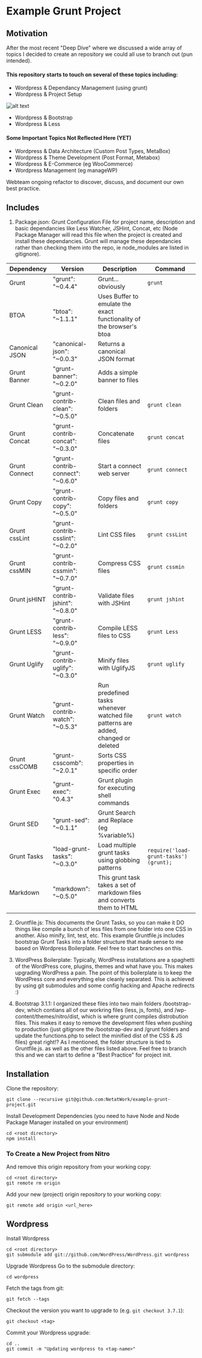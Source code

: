 Example Grunt Project
=====================

## Motivation

After the most recent "Deep Dive" where we discussed a wide array of topics I decided to create an repository we could all use to branch out (pun intended). 

#### This repository starts to touch on several of these topics including: 

* Wordpress & Dependancy Management (using grunt)
* Wordpress & Project Setup

![alt text](https://cdn.tutsplus.com/wp/authors/tom/Screen-Shot-2013-01-09-at-12.21.02-PM.png "One Does Not Simply Put Files Anywhere")

* Wordpress & Bootstrap
* Wordpress & Less

#### Some Important Topics Not Reflected Here (YET)

* Wordpress & Data Architecture (Custom Post Types, MetaBox)
* Wordpress & Theme Development (Post Format, Metabox) 
* Wordpress & E-Commerce (eg WooCommerce)
* Wordpress Management (eg manageWP)

Webteam ongoing refactor to discover, discuss, and document our own best practice. 

## Includes

1. Package.json: Grunt Configuration File for project name, description and basic dependancies like Less Watcher, JSHint, Concat, etc (Node Package Manager will read this file when the project is created and install these dependancies. Grunt will manage these dependancies rather than checking them into the repo, ie node_modules are listed in gitignore).

| Dependency    | Version                           | Description                               | Command           |
| ------------- | -------------                     | ------------                              | ---------------   |
| Grunt         | "grunt": "~0.4.4"                 | Grunt... obviously                        | `grunt`           |
| BTOA          | "btoa": "~1.1.1"                  | Uses Buffer to emulate the exact functionality of the browser's btoa | |
| Canonical JSON | "canonical-json": "~0.0.3"       | Returns a canonical JSON format           |                   |
| Grunt Banner  | "grunt-banner": "~0.2.0"          | Adds a simple banner to files             |                   |
| Grunt Clean   | "grunt-contrib-clean": "~0.5.0"   | Clean files and folders                   | `grunt clean`     |
| Grunt Concat  | "grunt-contrib-concat": "~0.3.0"  | Concatenate files                         | `grunt concat`    |
| Grunt Connect | "grunt-contrib-connect": "~0.6.0" |Start a connect web server                 | `grunt connect`   |
| Grunt Copy    | "grunt-contrib-copy": "~0.5.0"    | Copy files and folders                    | `grunt copy`      |
| Grunt cssLint | "grunt-contrib-csslint": "~0.2.0" | Lint CSS files                            | `grunt cssLint`   |
| Grunt cssMIN  | "grunt-contrib-cssmin": "~0.7.0"  | Compress CSS files                        | `grunt cssmin`    | 
| Grunt jsHINT  | "grunt-contrib-jshint": "~0.8.0"  | Validate files with JSHint                | `grunt jshint`    |
| Grunt LESS    | "grunt-contrib-less": "~0.9.0"    | Compile LESS files to CSS                 | `grunt Less`      |
| Grunt Uglify  | "grunt-contrib-uglify": "~0.3.0"  | Minify files with UglifyJS                | `grunt uglify`    |
| Grunt Watch   | "grunt-contrib-watch": "~0.5.3"   | Run predefined tasks whenever watched file patterns are added, changed or deleted | `grunt watch` |
| Grunt cssCOMB | "grunt-csscomb": "~2.0.1"         | Sorts CSS properties in specific order    |                   |
| Grunt Exec    | "grunt-exec": "0.4.3"             | Grunt plugin for executing shell commands |                   |
| Grunt SED     | "grunt-sed": "~0.1.1"             | Grunt Search and Replace (eg %variable%)  |                   |
| Grunt Tasks   | "load-grunt-tasks": "~0.3.0"      | Load multiple grunt tasks using globbing patterns | `require('load-grunt-tasks')(grunt);` |
| Markdown      | "markdown": "~0.5.0"              | This grunt task takes a set of markdown files and converts them to HTML | |

2. Gruntfile.js: This documents the Grunt Tasks, so you can make it DO things like compile a bunch of less files from one folder into one CSS in another. Also minify, lint, test, etc. This example Gruntfile.js includes bootstrap Grunt Tasks into a folder structure that made sense to me based on Wordpress Boilerplate. Feel free to start branches on this. 

3. WordPress Boilerplate: Typically, WordPress installations are a spaghetti of the WordPress core, plugins, themes and what have you. This makes upgrading WordPress a pain. The point of this boilerplate is to keep the WordPress core and everything else cleanly separated. This is achieved by using git submodules and some config hacking and Apache redirects :)
4. Bootstrap 3.1.1: I organized these files into two main folders /bootstrap-dev, which contians all of our workring files (less, js, fonts), and /wp-content/themes/nitro/dist, which is where grunt compiles distrobution files. This makes it easy to remove the development files when pushing to production (just gitignore the /bootstrap-dev and /grunt folders and update the functions.php to select the minified dist of the CSS &amp; JS files) great right!? As I mentioned, the folder structure is tied to Gruntfile.js. as well as the other files listed above. Feel free to branch this and we can start to define a "Best Practice" for project init.

## Installation

Clone the repository:

    git clone --recursive git@github.com:NetatWork/example-grunt-project.git
    
Install Development Dependencies (you need to have Node and Node Package Manager installed on your environment)

    cd <root directory>
    npm install

### To Create a New Project from Nitro


And remove this origin repository from your working copy:

    cd <root directory>
    git remote rm origin

Add your new (project) origin repository to your working copy:

    git remote add origin <url_here>

## Wordpress

Install Wordpress

    cd <root directory>
    git submodule add git://github.com/WordPress/WordPress.git wordpress

Upgrade Wordpress Go to the submodule directory:

    cd wordpress

Fetch the tags from git:

    git fetch --tags

Checkout the version you want to upgrade to (e.g. `git checkout 3.7.1`):

    git checkout <tag>

Commit your Wordpress upgrade:

    cd ..
    git commit -m "Updating wordpress to <tag-name>"